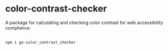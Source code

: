 # color-contrast-checker
A package for calculating and checking color contrast for web accessibility compliance. <br> <br>
``` 
npm i ga-color_contrast_checker
```
